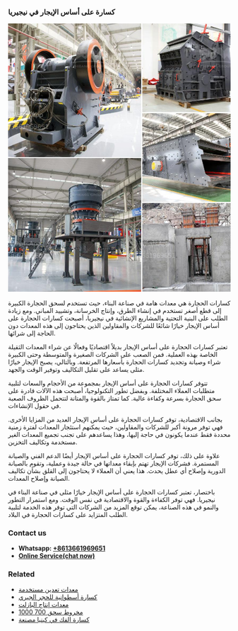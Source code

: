 <h3>كسارة على أساس الإيجار في نيجيريا</h3><img src='1701853185.jpg' alt=''><p>كسارات الحجارة هي معدات هامة في صناعة البناء، حيث تستخدم لسحق الحجارة الكبيرة إلى قطع أصغر تستخدم في إنشاء الطرق، وإنتاج الخرسانة، وتشييد المباني. ومع زيادة الطلب على البنية التحتية والمشاريع الإنشائية في نيجيريا، أصبحت كسارات الحجارة على أساس الإيجار خيارًا شائعًا للشركات والمقاولين الذين يحتاجون إلى هذه المعدات دون الحاجة إلى شرائها.</p><p>تعتبر كسارات الحجارة على أساس الإيجار بديلاً اقتصاديًا وفعالًا عن شراء المعدات الثقيلة الخاصة بهذه العملية. فمن الصعب على الشركات الصغيرة والمتوسطة وحتى الكبيرة شراء وصيانة وتجديد كسارات الحجارة بأسعارها المرتفعة. وبالتالي، يصبح الإيجار خيارًا مثلى يساعد على تقليل التكاليف وتوفير الوقت والجهد.</p><p>تتوفر كسارات الحجارة على أساس الإيجار بمجموعة من الأحجام والسعات لتلبية متطلبات العملاء المختلفة. وبفضل تطور التكنولوجيا، أصبحت هذه الآلات قادرة على سحق الحجارة بسرعة وكفاءة عالية. كما تمتاز بالقوة والمتانة لتتحمل الظروف الصعبة في حقول الإنشاءات.</p><p>بجانب الاقتصادية، توفر كسارات الحجارة على أساس الإيجار العديد من المزايا الأخرى. فهي توفر مرونة أكبر للشركات والمقاولين، حيث يمكنهم استئجار المعدات لفترة زمنية محددة فقط عندما يكونون في حاجة إليها، وهذا يساعدهم على تجنب تجميع المعدات الغير مستخدمة وتكاليف التخزين.</p><p>علاوة على ذلك، توفر كسارات الحجارة على أساس الإيجار أيضًا الدعم الفني والصيانة المستمرة. فشركات الإيجار تهتم بإبقاء معداتها في حالة جيدة وعملية، وتقوم بالصيانة الدورية وإصلاح أي عطل يحدث. هذا يعني أن العملاء لا يحتاجون إلى القلق بشأن تكاليف الصيانة وإصلاح المعدات.</p><p>باختصار، تعتبر كسارات الحجارة على أساس الإيجار خيارًا مثلى في صناعة البناء في نيجيريا. فهي توفر الكفاءة والقوة والاقتصادية في نفس الوقت. ومع استمرار التطور والنمو في هذه الصناعة، يمكن توقع المزيد من الشركات التي توفر هذه الخدمة لتلبية الطلب المتزايد على كسارات الحجارة في البلاد.</p><h3>Contact us</h3><ul><li><strong>Whatsapp:&nbsp;<a href="https://wa.me/8613661969651">+8613661969651</a></strong></li><li><a href="https://swt.shibang-china.com/?git&amp;zhl&amp;كسارة على أساس الإيجار في نيجيريا"><strong>Online Service(chat now)</strong></a></li></ul><h3>Related</h3><ul><li><a href='معدات تعدين مستخدمة.md'>معدات تعدين مستخدمة</a></li><li><a href='كسارة أسطوانية للحجر الجيري.md'>كسارة أسطوانية للحجر الجيري</a></li><li><a href='معدات إنتاج البازلت.md'>معدات إنتاج البازلت</a></li><li><a href='مخروط سحق 700 1000.md'>مخروط سحق 700 1000</a></li><li><a href='كسارة الفك في كينيا مصنعة.md'>كسارة الفك في كينيا مصنعة</a></li></ul>